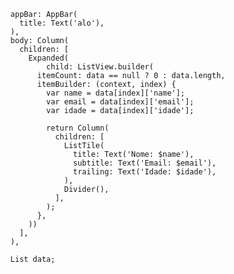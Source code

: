 
      appBar: AppBar(
        title: Text('alo'),
      ),
      body: Column(
        children: [
          Expanded(
              child: ListView.builder(
            itemCount: data == null ? 0 : data.length,
            itemBuilder: (context, index) {
              var name = data[index]['name'];
              var email = data[index]['email'];
              var idade = data[index]['idade'];

              return Column(
                children: [
                  ListTile(
                    title: Text('Nome: $name'),
                    subtitle: Text('Email: $email'),
                    trailing: Text('Idade: $idade'),
                  ),
                  Divider(),
                ],
              );
            },
          ))
        ],
      ),
    
      List data;


